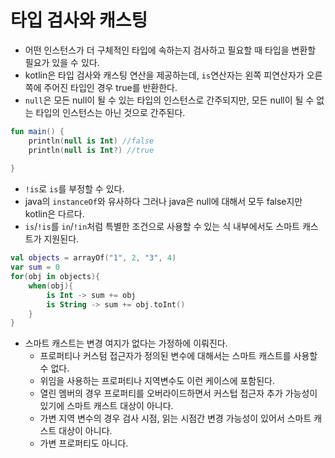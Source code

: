 # 타입 검사와 캐스팅

- 어떤 인스턴스가 더 구체적인 타입에 속하는지 검사하고 필요할 때 타입을 변환할 필요가 있을 수 있다. 
- kotlin은 타입 검사와 캐스팅 연산을 제공하는데, `is`연산자는 왼쪽 피연산자가 오른쪽에 주어진 타입인 경우 true를 반환한다.
- `null`은 모든 null이 될 수 있는 타입의 인스턴스로 간주되지만, 모든 null이 될 수 없는 타입의 인스턴스는 아닌 것으로 간주된다.
```kotlin
fun main() {
    println(null is Int) //false
    println(null is Int?) //true
    
}
```
- `!is`로 `is`를 부정할 수 있다.
- java의 `instanceOf`와 유사하다 그러나 java은 null에 대해서 모두 false지만 kotlin은 다르다.
- `is`/`!is`를 `in`/`!in`처럼 특별한 조건으로 사용할 수 있는 식 내부에서도 스마트 캐스트가 지원된다.
```kotlin
val objects = arrayOf("1", 2, "3", 4)
var sum = 0
for(obj in objects){
    when(obj){
        is Int -> sum += obj
        is String -> sum += obj.toInt()
    }
}
```
- 스마트 캐스트는 변경 여지가 없다는 가정하에 이뤄진다. 
  - 프로퍼티나 커스텀 접근자가 정의된 변수에 대해서는 스마트 캐스트를 사용할 수 없다.
  - 위임을 사용하는 프로퍼티나 지역변수도 이런 케이스에 포함된다.
  - 열린 멤버의 경우 프로퍼티를 오버라이드하면서 커스텁 접근자 추가 가능성이 있기에 스마트 캐스트 대상이 아니다.
  - 가변 지역 변수의 경우 검사 시점, 읽는 시점간 변경 가능성이 있어서 스마트 캐스트 대상이 아니다.
  - 가변 프로퍼티도 아니다.